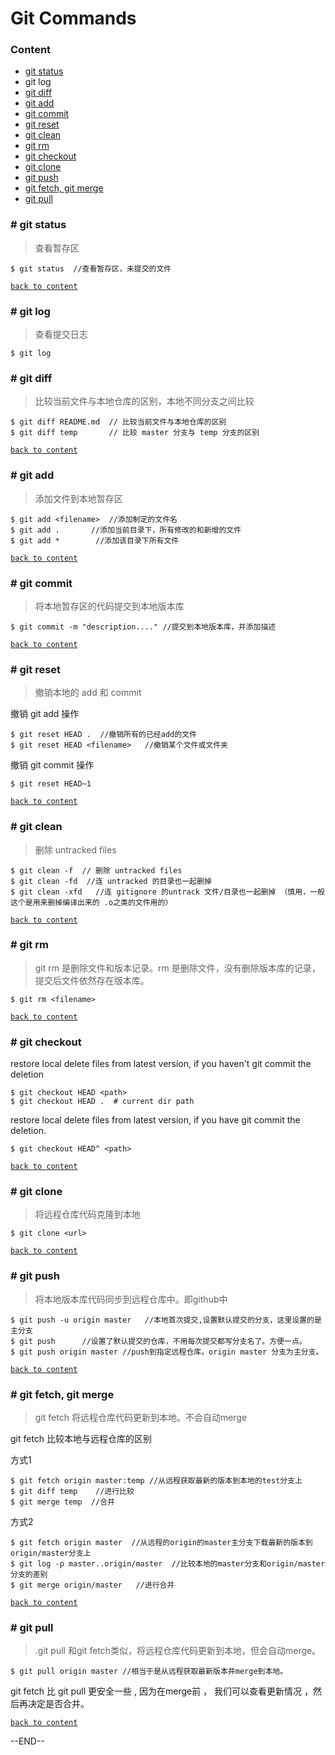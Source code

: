 # Git Commands

<h3 id="content">Content</h3>

- [git status](#gss)
- git log
- [git diff](#gdf)
- [git add](#gad)
- [git commit](#gct)
- [git reset](#grt)
- [git clean](#gcn)
- [git rm](#grm)
- [git checkout](#gct)
- [git clone](#gce)
- [git push](#gph)
- [git fetch, git merge](#gfh)
- [git pull](#gpl)



<h3 id="gss"># git status</h3>

> 查看暂存区

```shell
$ git status  //查看暂存区，未提交的文件
```

[`back to content`](#content)



<h3 id=""># git log</h3>

> 查看提交日志

```shell
$ git log
```



<h3 id="gdf"># git diff</h3>

> 比较当前文件与本地仓库的区别，本地不同分支之间比较

```shell
$ git diff README.md  // 比较当前文件与本地仓库的区别
$ git diff temp       // 比较 master 分支与 temp 分支的区别
```

[`back to content`](#content)



<h3 id="gad"># git add</h3>

> 添加文件到本地暂存区

```shell
$ git add <filename>  //添加制定的文件名  
$ git add .       //添加当前目录下，所有修改的和新增的文件
$ git add *        //添加该目录下所有文件 
```

[`back to content`](#content)



<h3 id="gct"># git commit</h3>

> 将本地暂存区的代码提交到本地版本库

```shell
$ git commit -m "description...." //提交到本地版本库，并添加描述 
```

[`back to content`](#content)



<h3 id="grt"># git reset</h3>

> 撤销本地的 add 和 commit

撤销 git add 操作

```shell
$ git reset HEAD .  //撤销所有的已经add的文件
$ git reset HEAD <filename>   //撤销某个文件或文件夹
```

撤销 git commit 操作

```shell
$ git reset HEAD~1
```



[`back to content`](#content)



<h3 id="gcn"># git clean</h3>

> 删除 untracked files

```shell
$ git clean -f  // 删除 untracked files
$ git clean -fd  //连 untracked 的目录也一起删掉
$ git clean -xfd   //连 gitignore 的untrack 文件/目录也一起删掉 （慎用，一般这个是用来删掉编译出来的 .o之类的文件用的）
```

[`back to content`](#content)




<h3 id="grm"># git rm</h3>

> git rm 是删除文件和版本记录。rm 是删除文件，没有删除版本库的记录，提交后文件依然存在版本库。

```shell
$ git rm <filename>
```

[`back to content`](#content)




<h3 id="gct"># git checkout</h3>

restore local delete files from latest version, if you haven't git commit the deletion

```shell
$ git checkout HEAD <path>
$ git checkout HEAD .  # current dir path
```

restore local delete files from latest version, if you have git commit the deletion.

```shell
$ git checkout HEAD^ <path>
```

[`back to content`](#content)



<h3 id="gce"># git clone</h3>

> 将远程仓库代码克隆到本地

```shell
$ git clone <url>
```

[`back to content`](#content)



<h3 id="gph"># git push</h3>

> 将本地版本库代码同步到远程仓库中。即github中

```shell
$ git push -u origin master   //本地首次提交,设置默认提交的分支，这里设置的是主分支
$ git push      //设置了默认提交的仓库，不用每次提交都写分支名了。方便一点。
$ git push origin master //push到指定远程仓库。origin master 分支为主分支。
```

[`back to content`](#content)



<h3 id="gfh"># git fetch, git merge</h3>

> git fetch 将远程仓库代码更新到本地。不会自动merge

git fetch 比较本地与远程仓库的区别

方式1

```shell
$ git fetch origin master:temp //从远程获取最新的版本到本地的test分支上
$ git diff temp    //进行比较
$ git merge temp  //合并
```

方式2

```shell
$ git fetch origin master  //从远程的origin的master主分支下载最新的版本到origin/master分支上  
$ git log -p master..origin/master  //比较本地的master分支和origin/master分支的差别 
$ git merge origin/master   //进行合并  
```

[`back to content`](#content)



<h3 id="gpl"># git pull</h3>

> .git pull 和git fetch类似，将远程仓库代码更新到本地，但会自动merge。

```shell
$ git pull origin master //相当于是从远程获取最新版本并merge到本地。
```

git fetch 比 git pull 更安全一些 , 因为在merge前 ， 我们可以查看更新情况 ，然后再决定是否合并。

[`back to content`](#content)

--END--
